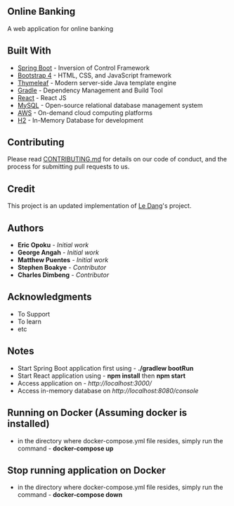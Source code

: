 ## Online Banking
A web application for online banking

## Built With

* [Spring Boot](https://projects.spring.io/spring-boot/) - Inversion of Control Framework
* [Bootstrap 4](http://getbootstrap.com/) - HTML, CSS, and JavaScript framework
* [Thymeleaf](https://www.thymeleaf.org/) - Modern server-side Java template engine
* [Gradle](https://gradle.org/) - Dependency Management and Build Tool
* [React](https://reactjs.org/) - React JS
* [MySQL](https://www.mysql.com/) - Open-source relational database management system
* [AWS](https://aws.amazon.com/) - On-demand cloud computing platforms
* [H2](http://www.h2database.com/) - In-Memory Database for development

## Contributing
Please read [CONTRIBUTING.md](https://gist.github.com/PurpleBooth/b24679402957c63ec426) 
for details on our code of conduct, and the process for submitting pull requests to us.

## Credit
This project is an updated implementation of [Le Dang](https://github.com/raydeng83/OnlineBanking)'s project. 

## Authors

* **Eric Opoku** - *Initial work* 
* **George Angah** - *Initial work* 
* **Matthew Puentes** - *Initial work* 
* **Stephen Boakye** - *Contributor*
* **Charles Dimbeng** - *Contributor*
## Acknowledgments

* To Support
* To learn
* etc


## Notes

* Start Spring Boot application first using - **./gradlew bootRun**
* Start React application using - **npm install** then **npm start**
* Access application on - *http://localhost:3000/*
* Access in-memory database on *http://localhost:8080/console*

## Running on Docker (Assuming docker is installed)
* in the directory where docker-compose.yml file resides, simply run the command - **docker-compose up**

## Stop running application on Docker
* in the directory where docker-compose.yml file resides, simply run the command - **docker-compose down**

